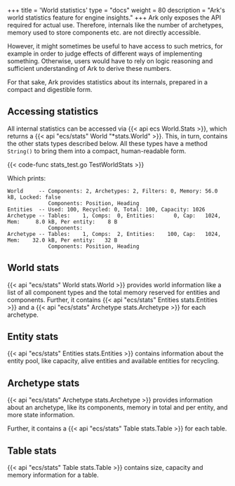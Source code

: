+++
title = 'World statistics'
type = "docs"
weight = 80
description = "Ark's world statistics feature for engine insights."
+++
Ark only exposes the API required for actual use.
Therefore, internals like the number of archetypes, memory used to store components etc. are not directly accessible.

However, it might sometimes be useful to have access to such metrics,
for example in order to judge effects of different ways of implementing something.
Otherwise, users would have to rely on logic reasoning and sufficient understanding of Ark to derive these numbers.

For that sake, Ark provides statistics about its internals, prepared in a compact and digestible form.

## Accessing statistics

All internal statistics can be accessed via {{< api ecs World.Stats >}},
which returns a {{< api "ecs/stats" World "*stats.World" >}}.
This, in turn, contains the other stats types described below.
All these types have a method `String()` to bring them into a compact, human-readable form. 

{{< code-func stats_test.go TestWorldStats >}}

Which prints:

```text
World     -- Components: 2, Archetypes: 2, Filters: 0, Memory: 56.0 kB, Locked: false
             Components: Position, Heading
Entities  -- Used: 100, Recycled: 0, Total: 100, Capacity: 1026
Archetype -- Tables:    1, Comps:  0, Entities:      0, Cap:   1024, Mem:     8.0 kB, Per entity:    8 B
             Components:
Archetype -- Tables:    1, Comps:  2, Entities:    100, Cap:   1024, Mem:    32.0 kB, Per entity:   32 B
             Components: Position, Heading
```

## World stats

{{< api "ecs/stats" World stats.World >}} provides world information like a list of all component types
and the total memory reserved for entities and components.
Further, it contains {{< api "ecs/stats" Entities stats.Entities >}} and
a {{< api "ecs/stats" Archetype stats.Archetype >}} for each archetype.

## Entity stats

{{< api "ecs/stats" Entities stats.Entities >}} contains information about the entity pool,
like capacity, alive entities and available entities for recycling.

## Archetype stats

{{< api "ecs/stats" Archetype stats.Archetype >}} provides information about an archetype, like its components, memory in total and per entity,
and more state information.

Further, it contains a {{< api "ecs/stats" Table stats.Table >}} for each table.

## Table stats

{{< api "ecs/stats" Table stats.Table >}} contains size, capacity and memory information for a table.
